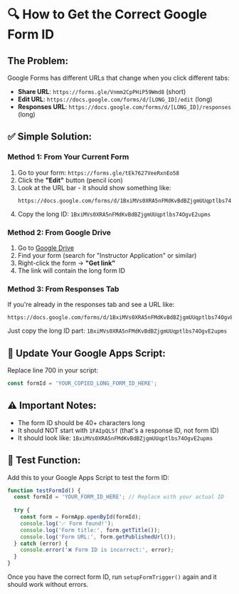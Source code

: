# 🔍 How to Get the Correct Google Form ID

## The Problem:
Google Forms has different URLs that change when you click different tabs:
- **Share URL**: `https://forms.gle/Vnmm2CpPHiP59Wmd8` (short)
- **Edit URL**: `https://docs.google.com/forms/d/[LONG_ID]/edit` (long)
- **Responses URL**: `https://docs.google.com/forms/d/[LONG_ID]/responses` (long)

## ✅ Simple Solution:

### Method 1: From Your Current Form
1. Go to your form: `https://forms.gle/tEk7627VeeRxnEo58`
2. Click the **"Edit"** button (pencil icon)
3. Look at the URL bar - it should show something like:
   ```
   https://docs.google.com/forms/d/1BxiMVs0XRA5nFMdKvBdBZjgmUUqptlbs74OgvE2upms/edit
   ```
4. Copy the long ID: `1BxiMVs0XRA5nFMdKvBdBZjgmUUqptlbs74OgvE2upms`

### Method 2: From Google Drive
1. Go to [Google Drive](https://drive.google.com)
2. Find your form (search for "Instructor Application" or similar)
3. Right-click the form → **"Get link"**
4. The link will contain the long form ID

### Method 3: From Responses Tab
If you're already in the responses tab and see a URL like:
```
https://docs.google.com/forms/d/1BxiMVs0XRA5nFMdKvBdBZjgmUUqptlbs74OgvE2upms/responses
```
Just copy the long ID part: `1BxiMVs0XRA5nFMdKvBdBZjgmUUqptlbs74OgvE2upms`

## 🔧 Update Your Google Apps Script:

Replace line 700 in your script:
```javascript
const formId = 'YOUR_COPIED_LONG_FORM_ID_HERE';
```

## ⚠️ Important Notes:
- The form ID should be 40+ characters long
- It should NOT start with `1FAIpQLSf` (that's a response ID, not form ID)
- It should look like: `1BxiMVs0XRA5nFMdKvBdBZjgmUUqptlbs74OgvE2upms`

## 🧪 Test Function:
Add this to your Google Apps Script to test the form ID:

```javascript
function testFormId() {
  const formId = 'YOUR_FORM_ID_HERE'; // Replace with your actual ID
  
  try {
    const form = FormApp.openById(formId);
    console.log('✅ Form found!');
    console.log('Form title:', form.getTitle());
    console.log('Form URL:', form.getPublishedUrl());
  } catch (error) {
    console.error('❌ Form ID is incorrect:', error);
  }
}
```

Once you have the correct form ID, run `setupFormTrigger()` again and it should work without errors.
